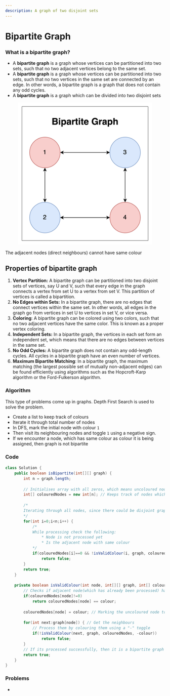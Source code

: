 ```yaml
---
description: A graph of two disjoint sets
---
```


# Bipartite Graph

### What is a bipartite graph?

* A **bipartite graph** is a graph whose vertices can be partitioned into two sets, such that no two adjacent vertices belong to the same set.
* A **bipartite graph** is a graph whose vertices can be partitioned into two sets, such that no two vertices in the same set are connected by an edge. In other words, a bipartite graph is a graph that does not contain any odd cycles.
* A **bipartite graph** is a graph which can be divided into two disjoint sets

<figure><img src="../../.gitbook/assets/image (2) (1) (1).png" alt=""><figcaption></figcaption></figure>

The adjacent nodes (direct neighbours) cannot have same colour



## Properties of bipartite graph

1. **Vertex Partition:** A bipartite graph can be partitioned into two disjoint sets of vertices, say U and V, such that every edge in the graph connects a vertex from set U to a vertex from set V. This partition of vertices is called a bipartition.
2. **No Edges within Sets:** In a bipartite graph, there are no edges that connect vertices within the same set. In other words, all edges in the graph go from vertices in set U to vertices in set V, or vice versa.
3. **Coloring**: A bipartite graph can be colored using two colors, such that no two adjacent vertices have the same color. This is known as a proper vertex coloring.
4. **Independent Sets:** In a bipartite graph, the vertices in each set form an independent set, which means that there are no edges between vertices in the same set.
5. **No Odd Cycles:** A bipartite graph does not contain any odd-length cycles. All cycles in a bipartite graph have an even number of vertices.
6. **Maximum Bipartite Matching**: In a bipartite graph, the maximum matching (the largest possible set of mutually non-adjacent edges) can be found efficiently using algorithms such as the Hopcroft-Karp algorithm or the Ford-Fulkerson algorithm.

### Algorithm

This type of problems come up in graphs. Depth First Search is used to solve the problem.

* Create a list to keep track of colours
* Iterate it through total number of nodes
* In DFS, mark the initial node with colour `1`&#x20;
* Then visit its neighbouring nodes and toggle `1` using a negative sign.
* If we encounter a node, which has same colour as colour it is being assigned, then graph is not bipartite

### Code

```java
class Solution {
    public boolean isBipartite(int[][] graph) {
        int n = graph.length;
        
        // Initialises array with all zeros, which means uncoloured nodes
        int[] colouredNodes = new int[n]; // Keeps track of nodes which has been coloured
        
        /*
        Iterating through all nodes, since there could be disjoint graph, using for loop to           ensure all nodes of all graphs are processed
        */
        for(int i=0;i<n;i++) { 
            /*
            While processing check the following:
                * Node is not processed yet
                * Is the adjacent node with same colour
            */
            if(colouredNodes[i]==0 && !isValidColour(i, graph, colouredNodes, 1))
                return false;
        }
        return true;
    }
    
    private boolean isValidColour(int node, int[][] graph, int[] colouredNodes, int colour) {
        // Checks if adjacent node(which has already been processed) has same colour as parent
        if(colouredNodes[node]!=0) 
            return colouredNodes[node] == colour;
        
        colouredNodes[node] = colour; // Marking the uncoloured node to a colour
        
        for(int next:graph[node]) { // Get the neighbours
            // Process them by colouring them using a "-" toggle
            if(!isValidColour(next, graph, colouredNodes, -colour))
                return false;
        }
        // If its processed successfully, then it is a bipartite graph
        return true;
    }
}
```

### Problems

*
